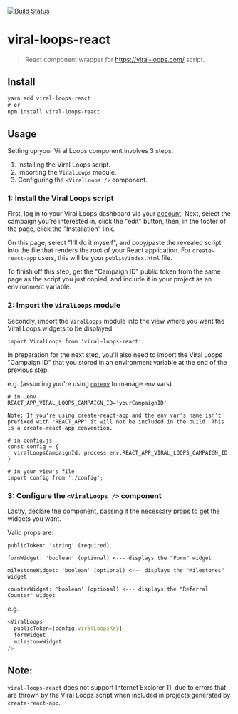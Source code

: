 [![Build Status](https://travis-ci.org/trustyknave/viral-loops-react.svg?branch=master)](https://travis-ci.org/trustyknave/viral-loops-react)

# viral-loops-react
> React component wrapper for https://viral-loops.com/ script.

## Install
```javascript
yarn add viral-loops-react
# or
npm install viral-loops-react
```

## Usage
Setting up your Viral Loops component involves 3 steps:
1. Installing the Viral Loops script.
2. Importing the `ViralLoops` module.
3. Configuring the `<ViralLoops />` component.

### 1: Install the Viral Loops script
First, log in to your Viral Loops dashboard via your [account](https://viral-loops.com/). Next, select the campaign you're interested in, click the "edit" button, then, in the footer of the page, click the "Installation" link.

On this page, select "I'll do it myself", and copy/paste the revealed script into the file that renders the root of your React application. For `create-react-app` users, this will be your `public/index.html` file.

To finish off this step, get the "Campaign ID" public token from the same page as the script you just copied, and include it in your project as an environment variable.

### 2: Import the `ViralLoops` module
Secondly, import the `ViralLoops` module into the view where you want the Viral Loops widgets to be displayed.

```
import ViralLoops from 'viral-loops-react';
```

In preparation for the next step, you'll also need to import the Viral Loops "Campaign ID" that you stored in an environment variable at the end of the previous step.

e.g. (assuming you're using [`dotenv`](https://github.com/motdotla/dotenv) to manage env vars)

```
# in .env
REACT_APP_VIRAL_LOOPS_CAMPAIGN_ID='yourCampaignID'

Note: If you're using create-react-app and the env var's name isn't prefixed with "REACT_APP" it will not be included in the build. This is a create-react-app convention.

# in config.js
const config = {
  viralLoopsCampaignId: process.env.REACT_APP_VIRAL_LOOPS_CAMPAIGN_ID
}

# in your view's file
import config from './config';
```

### 3: Configure the `<ViralLoops />` component
Lastly, declare the component, passing it the necessary props to get the widgets you want.

Valid props are:
```
publicToken: 'string' (required)

formWidget: 'boolean' (optional) <--- displays the "Form" widget

milestoneWidget: 'boolean' (optional) <--- displays the "Milestones" widget

counterWidget: 'boolean' (optional) <--- displays the "Referral Counter" widget
```

e.g.
```javascript
<ViralLoops 
  publicToken={config.viralLoopsKey}
  formWidget
  milestoneWidget
/>
```

## Note:
`viral-loops-react` does not support Internet Explorer 11, due to errors that are thrown by the Viral Loops script when included in projects generated by `create-react-app`.
